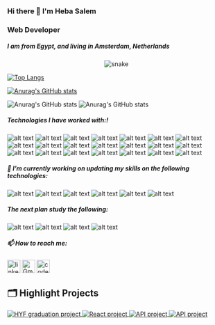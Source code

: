 

### Hi there 👋 I'm Heba Salem 
### Web Developer
##### I am from Egypt, and living in Amsterdam, Netherlands

 <div>
  <p align="center">
  <img src="https://res.cloudinary.com/hapiii/image/upload/v1679305878/ae3jjcn1dxtm9g4lrubb.svg" alt="snake"></center>
 </div>

 [![Top Langs](https://github-readme-stats.vercel.app/api/top-langs/?username=HebaMak&layout=compact)](https://github.com/HebaMak/github-readme-stats)

 [![Anurag's GitHub stats](https://github-readme-stats.vercel.app/api?username=HebaMak)](https://github.com/HebaMak/github-readme-stats)
 
 ![Anurag's GitHub stats](https://github-readme-stats.vercel.app/api?username=HebaMak&hide=contribs,prs)
  ![Anurag's GitHub stats](https://github-readme-stats.vercel.app/api?username=HebaMak)


##### Technologies I have worked with:!
 ![alt text](https://img.shields.io/badge/Html5--E34F26?style=for-the-badge&logo=Html5)
 ![alt text](https://img.shields.io/badge/Css3--1572B6?style=for-the-badge&logo=css3)
 ![alt text](https://img.shields.io/badge/Sass--CC6699?style=for-the-badge&logo=Sass)
 ![alt text](https://img.shields.io/badge/Bootstrap--7952B3?style=for-the-badge&logo=Bootstrap)
 ![alt text](https://img.shields.io/badge/JavaScript--F7DF1E?style=for-the-badge&logo=JavaScript)
 ![alt text](https://img.shields.io/badge/jQuery--0769AD?style=for-the-badge&logo=jQuery)
 ![alt text](https://img.shields.io/badge/Git--F05032?style=for-the-badge&logo=Git)
 ![alt text](https://img.shields.io/badge/GitHub--181717?style=for-the-badge&logo=GitHub)
 ![alt text](https://img.shields.io/badge/Pug--A86454?style=for-the-badge&logo=Pug)
 ![alt text](https://img.shields.io/badge/gulp--CF4647?style=for-the-badge&logo=gulp)
 ![alt text](https://img.shields.io/badge/React.js--61DAFB?style=for-the-badge&logo=React)
 ![alt text](https://img.shields.io/badge/Redux--764ABC?style=for-the-badge&logo=Redux)
 ![alt text](https://img.shields.io/badge/Node.js--339933?style=for-the-badge&logo=nodedotjs)
 ![alt text](https://img.shields.io/badge/Express.js--cc0000?style=for-the-badge&logo=Express)
 ![alt text](https://img.shields.io/badge/MogoDB--47A248?style=for-the-badge&logo=MongoDB)
 ![alt text](https://img.shields.io/badge/SQL,MySQL--4479A1?style=for-the-badge&logo=MySQL)
 ![alt text](https://img.shields.io/badge/npm--CB3837?style=for-the-badge&logo=npm)
 ![alt text](https://img.shields.io/badge/CodePen--000000?style=for-the-badge&logo=CodePen)
 ![alt text](https://img.shields.io/badge/VSCode--007ACC?style=for-the-badge&logo=Visual-Studio-Code)
 ![alt text](https://img.shields.io/badge/Render--46E3B7?style=for-the-badge&logo=Render)
 ![alt text](https://img.shields.io/badge/Netlify--00C7B7?style=for-the-badge&logo=Netlify)



##### 🔭 I’m currently working on updating my skills on the following technologies:
   ![alt text](https://img.shields.io/badge/MogoDB--47A248?style=for-the-badge&logo=MongoDB)
   ![alt text](https://img.shields.io/badge/SQL,MySQL--4479A1?style=for-the-badge&logo=MySQL)
   ![alt text](https://img.shields.io/badge/Redux--764ABC?style=for-the-badge&logo=Redux)
   ![alt text](https://img.shields.io/badge/TypeScript--3178C6?style=for-the-badge&logo=TypeScript)
   ![alt text](https://img.shields.io/badge/Webpack--8DD6F9?style=for-the-badge&logo=Webpack)
   ![alt text](https://img.shields.io/badge/Jest,unit.test--C21325?style=for-the-badge&logo=jest)
   
   
 ##### The next plan study the following:
   ![alt text](https://img.shields.io/badge/PHP--777BB4?style=for-the-badge&logo=PHP)
   ![alt text](https://img.shields.io/badge/Laravel--FF2D20?style=for-the-badge&logo=Laravel)
   ![alt text](https://img.shields.io/badge/React.Native--61DAFB?style=for-the-badge&logo=React)
   ![alt text](https://img.shields.io/badge/Vue.js--4FC08D?style=for-the-badge&logo=Vue.js)
   

##### 📫 How to reach me:

   [<img src='https://cdn.jsdelivr.net/npm/simple-icons@3.0.1/icons/linkedin.svg' alt='linkedin' height='30'>](https://www.linkedin.com/in/heba-salem-273710109/) [<img src="https://img.shields.io/badge/-Gmail-fff?logo=gmail" height="30" alt="Gmail">](heba.alzirsalem@gmail.com)  [<img src='https://cdn.jsdelivr.net/npm/simple-icons@3.0.1/icons/codepen.svg' alt='codepen' height='30'>](https://codepen.io/Hapiii) 
   
   
## 🗂️ Highlight Projects

 <a href="https://github.com/HebaMak/Courier4Me">
   <img align="center" src="https://github-readme-stats.vercel.app/api/pin/?username=HebaMak&repo=Courier4Me&show_icons=true&line_height=27&title_color=6aa6f8&text_color=8a919a&icon_color=6aa6f8&bg_color=22272e" alt="HYF graduation project" />
 </a>
 <a href="https://github.com/HebaMak/tv-maze">
   <img align="center" src="https://github-readme-stats.vercel.app/api/pin/?username=HebaMak&repo=tv-maze&show_icons=true&line_height=27&title_color=6aa6f8&text_color=8a919a&icon_color=6aa6f8&bg_color=22272e" alt="React project" />
 </a>
 <a href="https://github.com/HebaMak/Makeup-store-API-app">
   <img align="center" src="https://github-readme-stats.vercel.app/api/pin/?username=HebaMak&repo=Makeup-store-API-app&show_icons=true&line_height=27&title_color=6aa6f8&text_color=8a919a&icon_color=6aa6f8&bg_color=22272e" alt="API project" />
 </a>
 <a href="https://github.com/HebaMak/simple-ecommerce">
   <img align="center" src="https://github-readme-stats.vercel.app/api/pin/?username=HebaMak&repo=simple-ecommerce&show_icons=true&line_height=27&title_color=6aa6f8&text_color=8a919a&icon_color=6aa6f8&bg_color=22272e" alt="API project" />
 </a>

<!--
**HebaMak/HebaMak** is a ✨ _special_ ✨ repository because its `README.md` (this file) appears on your GitHub profile.

Here are some ideas to get you started:

- 🔭 I’m currently working on ...
- 🌱 I’m currently learning ...
- 👯 I’m looking to collaborate on ...
- 🤔 I’m looking for help with ...
- 💬 Ask me about ...
- 📫 How to reach me: ...
- 😄 Pronouns: ...
- ⚡ Fun fact: ...
-->
